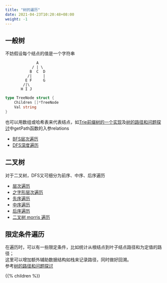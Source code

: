 ```yaml
---
title: "树的遍历"
date: 2021-04-23T10:20:48+08:00
weight: -1
---
```


## 一般树
不妨假设每个结点的值是一个字符串
```
              A
            / | \
           B  C  D
          /|     |
         E F     G
        /|\
       H I J
```
```go
type TreeNode struct {
	Children []*TreeNode
	Val string
}
```

也可以用数组或哈希表来代表结点，如[Trie前缀树的一个实现](../../design/implement-trie-prefix-tree/readme.md)及[树的路径和问题探讨](../solutions/path-sum/d.go)中getPath函数的入参relations
* [BFS层次遍历](tree-traversal-levelorder.md)
* [DFS深度遍历](tree-traversal-dfs.md)

## 二叉树
对于二叉树，DFS又可细分为前序、中序、后序遍历
* [层次遍历](../binary-tree-level-order-traversal/readme.md)
* [之字形层次遍历](../binary-tree-zigzag-level-order-traversal/readme.md)
* [先序遍历](../binary-tree-preorder-traversal/readme.md)
* [中序遍历](../binary-tree-inorder-traversal/readme.md)
* [后序遍历](../binary-tree-postorder-traversal/readme.md)
* [二叉树 morris 遍历](binary-tree-morris.md)
## 限定条件遍历
在遍历时，可以有一些限定条件，比如统计从根结点到叶子结点路径和为定值的路径；  
这里可以增加额外辅助数据结构如栈来记录路径，同时做好回溯。  
参考[树的路径和问题探讨](../solutions/path-sum/d.go)


{{% children %}}